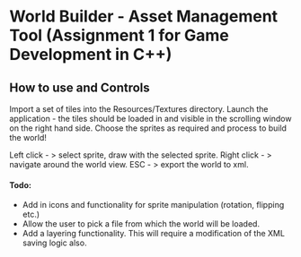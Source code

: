 # World Builder - Asset Management Tool (Assignment 1 for Game Development in C++)

## How to use and Controls
Import a set of tiles into the Resources/Textures directory.
Launch the application - the tiles should be loaded in and visible in the scrolling window on the right hand side.
Choose the sprites as required and process to build the world!

Left click - > select sprite, draw with the selected sprite.
Right click - > navigate around the world view.
ESC - > export the world to xml.


#### Todo: 
* Add in icons and functionality for sprite manipulation (rotation, flipping etc.)
* Allow the user to pick a file from which the world will be loaded.
* Add a layering functionality. This will require a modification of the XML saving logic also.
